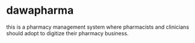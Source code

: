 # dawapharma
this is a pharmacy management system where pharmacists and clinicians should adopt to digitize their pharmacy business.
